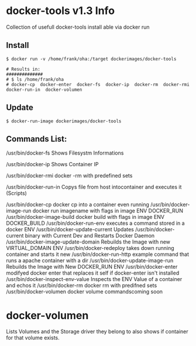 docker-tools v1.3 Info
============
Collection of usefull docker-tools install able via docker run


## Install

    $ docker run -v /home/frank/oha:/target dockerimages/docker-tools

    # Results in: 
    ##############
    # $ ls /home/frank/oha
    # docker-cp  docker-enter  docker-fs  docker-ip  docker-rm  docker-rmi  docker-run-in  docker-volumen
    
## Update

    $ docker-run-image dockerimages/docker-tools

## Commands List:

/usr/bin/docker-fs                          Shows Filesystm Informations

/usr/bin/docker-ip                          Shows Container IP

/usr/bin/docker-rmi                         docker -rm with predefined sets

/usr/bin/docker-run-in                      Copys file from host intocontainer and executes it (Scripts)

/usr/bin/docker-cp	                        docker cp into a container even running
/usr/bin/docker-image-run		            docker run imagename with flags in image ENV DOCKER_RUN
/usr/bin/docker-image-build                 docker build with flags in image ENV DOCKER_BUILD
/usr/bin/docker-run-env                     executes a command stored in a docker ENV
/usr/bin/docker-update-current              Updates /usr/bin/docker-current binary with Current Dev                                                                  and Restarts Docker Daemon
/usr/bin/docker-image-update-domain	        Rebuilds the Image with new VIRTUAL_DOMAIN ENV
/usr/bin/docker-redeploy                    takes down running container and starts it new
/usr/bin/docker-run-http                    example command that runs a apache container with a dir
/usr/bin/docker-update-image-run            Rebuilds the Image with New DOCKER_RUN ENV
/usr/bin/docker-enter	                    modifyed docker enter that replaces it self if docker-enter isn't installed
/usr/bin/docker-inspect-env-value	        Inspects the ENV Value of a container and echos it
/usr/bin/docker-rm	                        docker rm with predifned sets
/usr/bin/docker-volumen                     docker volume commandscoming soon

# docker-volumen
Lists Volumes and the Storage driver they belong to also shows if container for that volume exists.
